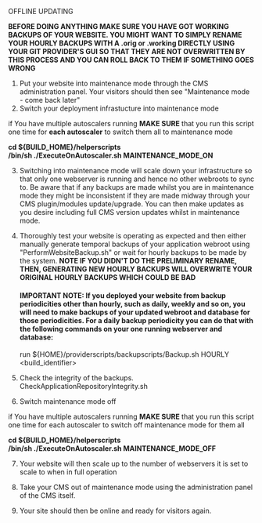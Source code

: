 OFFLINE UPDATING 

**BEFORE DOING ANYTHING MAKE SURE YOU HAVE GOT WORKING BACKUPS OF YOUR WEBSITE. YOU MIGHT WANT TO SIMPLY RENAME YOUR HOURLY BACKUPS WITH A .orig or .working DIRECTLY USING YOUR GIT PROVIDER'S GUI SO THAT THEY ARE NOT OVERWRITTEN BY THIS PROCESS AND YOU CAN ROLL BACK TO THEM IF SOMETHING GOES WRONG**

1. Put your website into maintenance mode through the CMS administration panel. Your visitors should then see "Maintenance mode - come back later"
2. Switch your deployment infrastucture into maintenance mode

if You have multiple autoscalers running **MAKE SURE** that you run this script one time for **each autoscaler** to switch them all to maintenance mode  

**cd ${BUILD_HOME}/helperscripts  
/bin/sh ./ExecuteOnAutoscaler.sh MAINTENANCE_MODE_ON**  

3. Switching into maintenance mode will scale down your infrastructure so that only one webserver is running and hence no other webroots to sync to. Be aware that if any backups are made whilst you are in maintenance mode they might be inconsistent if they are made midway through your CMS plugin/modules update/upgrade. You can then make updates as you desire including full CMS version updates whilst in maintenance mode.

4. Thoroughly test your website is operating as expected and then either manually generate temporal backups of your application webroot using "PerformWebsiteBackup.sh" or wait for hourly backups to be made by the system. **NOTE IF YOU DIDN'T DO THE PRELIMINARY RENAME, THEN, GENERATING NEW HOURLY BACKUPS WILL OVERWRITE YOUR ORIGINAL HOURLY BACKUPS WHICH COULD BE BAD**  
    #### IMPORTANT NOTE: If you deployed your website from backup periodicities other than hourly, such as daily, weekly and so on, you will need to make backups of your updated webroot and database for those periodicities. For a daily backup periodicity you can do that with the following commands on your one running webserver and database:
    
    run ${HOME}/providerscripts/backupscripts/Backup.sh HOURLY <build_identifier>

5. Check the integrity of the backups. CheckApplicationRepositoryIntegrity.sh

6. Switch maintenance mode off

if You have multiple autoscalers running **MAKE SURE** that you run this script one time for each autoscaler to switch off maintenance mode for them all

**cd ${BUILD_HOME}/helperscripts  
/bin/sh ./ExecuteOnAutoscaler.sh MAINTENANCE_MODE_OFF**  

7. Your website will then scale up to the number of webservers it is set to scale to when in full operation

8. Take your CMS out of maintenance mode using the administration panel of the CMS itself. 

9. Your site should then be online and ready for visitors again. 
